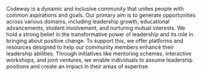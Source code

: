 Codeway is a dynamic and inclusive community that unites people with common
aspirations and goals. Our primary aim is to generate opportunities across various
domains, including leadership growth, educational advancements, student involvement,
and nurturing mutual interests.
We hold a strong belief in the transformative power of leadership and its role in bringing
about positive change. To support this, we offer platforms and resources designed to
help our community members enhance their leadership abilities. Through initiatives like
mentoring schemes, interactive workshops, and joint ventures, we enable individuals to
assume leadership positions and create an impact in their areas of expertise.
